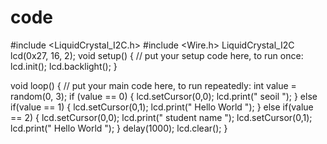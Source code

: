 # code
#include <LiquidCrystal_I2C.h>
#include <Wire.h>
LiquidCrystal_I2C lcd(0x27, 16, 2);
void setup() {
  // put your setup code here, to run once:
  lcd.init();
  lcd.backlight();
  }
  
void loop() {
  // put your main code here, to run repeatedly:
  int value = random(0, 3);
  if (value == 0) {
    lcd.setCursor(0,0);
    lcd.print(" seoil ");
  }
  else if(value == 1) {
    lcd.setCursor(0,1);
    lcd.print(" Hello World ");
  }
  else if(value == 2) {
    lcd.setCursor(0,0);
    lcd.print(" student name ");
    lcd.setCursor(0,1);
    lcd.print(" Hello World ");
  }
  delay(1000);
  lcd.clear();
}
